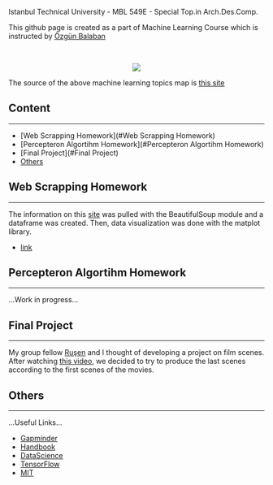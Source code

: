   
Istanbul Technical University - MBL 549E - Special Top.in Arch.Des.Comp.

This github page is created as a part of Machine Learning Course which is instructed by [Özgün Balaban](https://github.com/AlpinistPanda)

<br/>
<p align="center">
  <img src="https://i.vas3k.ru/7vx.jpg">
</p>

The source of the above machine learning topics map is [this site](https://vas3k.com/blog/machine_learning/)

## Content
----------------------------------------------------------------------------------------------------------------------------------------
* [Web Scrapping Homework](#Web Scrapping Homework)
* [Percepteron Algortihm Homework](#Percepteron Algortihm Homework)
* [Final Project](#Final Project)
* [Others](#Others)



## Web Scrapping Homework
----------------------------------------------------------------------------------------------------------------------------------------
The information on this [site](http://www.skyscrapercenter.com/buildings) was pulled with the BeautifulSoup module and a dataframe was created. Then, data visualization was done with the matplot library.
* [link](https://github.com/dilanoner/ML-Architecture/blob/master/web-scrapping-homework-skyscraper.py)



## Percepteron Algortihm Homework
----------------------------------------------------------------------------------------------------------------------------------------
...Work in progress...


## Final Project
----------------------------------------------------------------------------------------------------------------------------------------
My group fellow [Ruşen](https://ruseneroglu.github.io/MLinArchitecture/) and I thought of developing a project on film scenes. After watching [this video](https://vimeo.com/122378469?fbclid=IwAR0I8y4nC2gfigSMcmQTPYr0BKmsKN-39VZdNfv_rAXtGO_Dj8fMIG4tQ4U), 
we decided to try to produce the last scenes according to the first scenes of the movies.


## Others
----------------------------------------------------------------------------------------------------------------------------------------
...Useful Links...
* [Gapminder](https://www.gapminder.org/)
* [Handbook](https://jakevdp.github.io/PythonDataScienceHandbook/)
* [DataScience](https://towardsdatascience.com/)
* [TensorFlow](https://www.tensorflow.org/)
* [MIT](https://deeplearning.mit.edu/)
